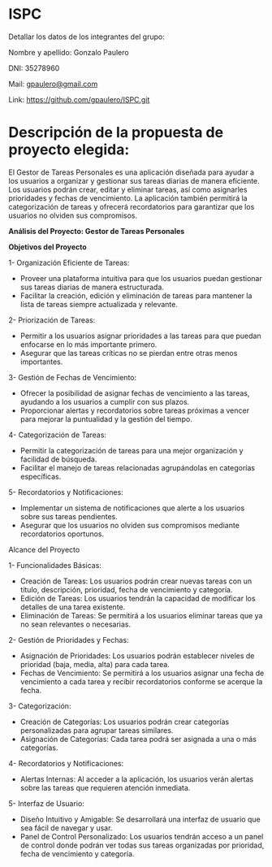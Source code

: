 # ISPC

Detallar los datos de los integrantes del grupo: 

Nombre y apellido: Gonzalo Paulero

DNI: 35278960

Mail: gpaulero@gmail.com

Link: https://github.com/gpaulero/ISPC.git


# **Descripción de la propuesta de proyecto elegida:**

El Gestor de Tareas Personales es una aplicación diseñada para ayudar a los usuarios a organizar y gestionar sus tareas diarias de manera eficiente. 
Los usuarios podrán crear, editar y eliminar tareas, así como asignarles prioridades y fechas de vencimiento. 
La aplicación también permitirá la categorización de tareas y ofrecerá recordatorios para garantizar que los usuarios no olviden sus compromisos.

**Análisis del Proyecto: Gestor de Tareas Personales**

**Objetivos del Proyecto**

1- Organización Eficiente de Tareas:

- Proveer una plataforma intuitiva para que los usuarios puedan gestionar sus tareas diarias de manera estructurada.
- Facilitar la creación, edición y eliminación de tareas para mantener la lista de tareas siempre actualizada y relevante.

2- Priorización de Tareas:

- Permitir a los usuarios asignar prioridades a las tareas para que puedan enfocarse en lo más importante primero.
- Asegurar que las tareas críticas no se pierdan entre otras menos importantes.

3- Gestión de Fechas de Vencimiento:

- Ofrecer la posibilidad de asignar fechas de vencimiento a las tareas, ayudando a los usuarios a cumplir con sus plazos.
- Proporcionar alertas y recordatorios sobre tareas próximas a vencer para mejorar la puntualidad y la gestión del tiempo.

4- Categorización de Tareas:

- Permitir la categorización de tareas para una mejor organización y facilidad de búsqueda.
- Facilitar el manejo de tareas relacionadas agrupándolas en categorías específicas.

5- Recordatorios y Notificaciones:

- Implementar un sistema de notificaciones que alerte a los usuarios sobre sus tareas pendientes.
- Asegurar que los usuarios no olviden sus compromisos mediante recordatorios oportunos.

Alcance del Proyecto

1- Funcionalidades Básicas:

- Creación de Tareas: Los usuarios podrán crear nuevas tareas con un título, descripción, prioridad, fecha de vencimiento y categoría.
- Edición de Tareas: Los usuarios tendrán la capacidad de modificar los detalles de una tarea existente.
- Eliminación de Tareas: Se permitirá a los usuarios eliminar tareas que ya no sean relevantes o necesarias.

2- Gestión de Prioridades y Fechas:

- Asignación de Prioridades: Los usuarios podrán establecer niveles de prioridad (baja, media, alta) para cada tarea.
- Fechas de Vencimiento: Se permitirá a los usuarios asignar una fecha de vencimiento a cada tarea y recibir recordatorios conforme se acerque la fecha.

3- Categorización:

- Creación de Categorías: Los usuarios podrán crear categorías personalizadas para agrupar tareas similares.
- Asignación de Categorías: Cada tarea podrá ser asignada a una o más categorías.

4- Recordatorios y Notificaciones:

- Alertas Internas: Al acceder a la aplicación, los usuarios verán alertas sobre las tareas que requieren atención inmediata.

5- Interfaz de Usuario:

- Diseño Intuitivo y Amigable: Se desarrollará una interfaz de usuario que sea fácil de navegar y usar.
- Panel de Control Personalizado: Los usuarios tendrán acceso a un panel de control donde podrán ver todas sus tareas organizadas por prioridad, fecha de vencimiento y categoría.
